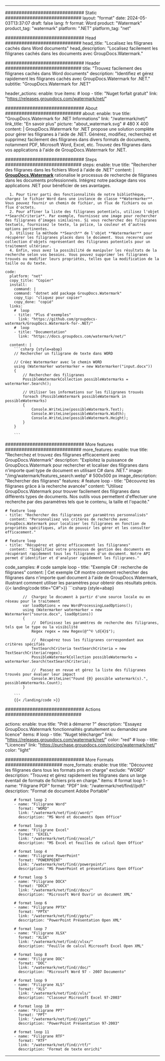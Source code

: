 
---
############################# Static ############################
layout: "format"
date:  2024-05-03T13:37:07
draft: false
lang: fr
format: Word
product: "Watermark"
product_tag: "watermark"
platform: ".NET"
platform_tag: "net"

############################# Head ############################
head_title: "Localisez les filigranes cachés dans Word documents"
head_description: "Localisez facilement les filigranes cachés dans les documents avec GroupDocs.Watermark."

############################# Header ############################
title: "Trouvez facilement des filigranes cachés dans Word documents" 
description: "Identifiez et gérez rapidement les filigranes cachés avec GroupDocs.Watermark for .NET."
subtitle: "GroupDocs.Watermark for .NET" 

header_actions:
  enable: true
  items:
    #  loop
    - title: "Nuget forfait gratuit"
      link: "https://releases.groupdocs.com/watermark/net/"
      
############################# About ############################
about:
    enable: true
    title: "GroupDocs.Watermark for .NET Informations"
    link: "/watermark/net/"
    link_title: "En savoir plus"
    picture: "about_watermark.svg" # 480 X 400
    content: |
       GroupDocs.Watermark for .NET propose une solution complète pour gérer les filigranes à l'aide de .NET. Générez, modifiez, recherchez et supprimez facilement des filigranes dans divers formats de documents, notamment PDF, Microsoft Word, Excel, etc. Trouvez des filigranes dans vos applications à l'aide de GroupDocs.Watermark for .NET.

############################# Steps ############################
steps:
    enable: true
    title: "Rechercher des filigranes dans les fichiers Word à l'aide de .NET"
    content: |
      **[GroupDocs.Watermark](https://products.groupdocs.com/watermark/net/)** rationalise le processus de recherche de filigranes dans les documents professionnels. Intégrez notre package dans vos applications .NET pour bénéficier de ses avantages.
      
      1. Pour tirer parti des fonctionnalités de notre bibliothèque, chargez le fichier Word dans une instance de classe **Watermarker**. Vous pouvez fournir un chemin de fichier, un flux de fichiers ou un flux d'octets.
      2. Pour affiner la liste des filigranes potentiels, utilisez l'objet **SearchCriteria**. Par exemple, fournissez une image pour rechercher des filigranes d’images similaires. Si vous recherchez des filigranes textuels, fournissez le texte, la police, la couleur et d’autres options pertinentes.
      3. Utilisez la méthode **Search** de l'objet **Watermarker** pour récupérer les filigranes placés dans le document. Vous recevrez une collection d'objets représentant des filigranes potentiels pour un traitement ultérieur.
      4. Enfin, vous avez la possibilité de manipuler les résultats de la recherche selon vos besoins. Vous pouvez supprimer les filigranes trouvés ou modifier leurs propriétés, telles que la modification de la taille ou du texte.
   
    code:
      platform: "net"
      copy_title: "Copier"
      install:
        command: |
        command: "dotnet add package GroupDocs.Watermark"
        copy_tip: "cliquez pour copier"
        copy_done: "copié"
      links:
        #  loop
        - title: "Plus d'exemples"
          link: "https://github.com/groupdocs-watermark/GroupDocs.Watermark-for-.NET/"
        #  loop
        - title: "Documentation"
          link: "https://docs.groupdocs.com/watermark/net/"
          
      content: |
        ```csharp {style=abap}
        // Rechercher un filigrane de texte dans WORD

        // Créez Watermarker avec le chemin WORD
        using (Watermarker watermarker = new Watermarker("input.docx"))
        {
            // Rechercher des filigranes
            PossibleWatermarkCollection possibleWatermarks = watermarker.Search();

            // Utiliser les informations sur les filigranes trouvés
            foreach (PossibleWatermark possibleWatermark in possibleWatermarks)
            {
                Console.WriteLine(possibleWatermark.Text);
                Console.WriteLine(possibleWatermark.Width);
                Console.WriteLine(possibleWatermark.Height);
            }
        }
        
        ```            

############################# More features ############################
more_features:
  enable: true
  title: "Recherchez et trouvez des filigranes efficacement avec GroupDocs.Watermark"
  description: "Exploitez la puissance de GroupDocs.Watermark pour rechercher et localiser des filigranes dans n'importe quel type de document en utilisant C# dans .NET."
  image: "/img/watermark/features_search.webp" # 500x500 px
  image_description: "Rechercher des filigranes"
  features:
    # feature loop
    - title: "Découvrez les filigranes grâce à la recherche avancée"
      content: "Utilisez GroupDocs.Watermark pour trouver facilement des filigranes dans différents types de documents. Nos outils vous permettent d'effectuer une recherche par des paramètres tels que le contenu, la taille et l'opacité."

    # feature loop
    - title: "Rechercher des filigranes par paramètres personnalisés"
      content: "Personnalisez vos critères de recherche avec GroupDocs.Watermark pour localiser les filigranes en fonction de propriétés spécifiques, afin de pouvoir les gérer et les consulter efficacement."

    # feature loop
    - title: "Récupérez et gérez efficacement les filigranes"
      content: "Simplifiez votre processus de gestion des documents en récupérant rapidement tous les filigranes d'un document. Notre API permet d'identifier et d'analyser rapidement les filigranes."
      
  code_samples:
    # code sample loop
    - title: "Exemple C# : recherche de filigranes"
      content: |
        Cet exemple C# montre comment rechercher des filigranes dans n'importe quel document à l'aide de GroupDocs.Watermark, illustrant comment utiliser les paramètres pour obtenir des résultats précis.
        {{< landing/code title="C#">}}
        ```csharp {style=abap}
        
            //  Chargez le document à partir d'une source locale ou en réseau pour le traitement
            var loadOptions = new WordProcessingLoadOptions();
            using (Watermarker watermarker = new Watermarker("source.docx", loadOptions))
            {
                //  Définissez les paramètres de recherche des filigranes, tels que le type ou la visibilité
                Regex regex = new Regex(@"^© \d{4}$");

                //  Récupérez tous les filigranes correspondant aux critères spécifiés
                TextSearchCriteria textSearchCriteria = new TextSearchCriteria(regex);
                PossibleWatermarkCollection possibleWatermarks = watermarker.Search(textSearchCriteria);

                //  Passez en revue et gérez la liste des filigranes trouvés pour évaluer leur impact
                Console.WriteLine("Found {0} possible watermark(s).", possibleWatermarks.Count);
            }

        ```
        {{< /landing/code >}}


############################# Actions ############################

actions:
  enable: true
  title: "Prêt à démarrer ?"
  description: "Essayez GroupDocs.Watermark fonctionnalités gratuitement ou demandez une licence"
  items:
    #  loop
    - title: "Nuget télécharger"
      link: "https://releases.groupdocs.com/watermark/net/"
      color: "red"
        #  loop
    - title: "Licences"
      link: "https://purchase.groupdocs.com/pricing/watermark/net/"
      color: "light"


############################# More Formats #####################
more_formats:
    enable: true
    title: "Découvrez les filigranes dans tous les formats pris en charge"
    exclude: "WORD"
    description: "Trouvez et gérez rapidement les filigranes dans un large éventail de formats de fichiers pris en charge."
    items: 
        # format loop 1
        - name: "Filigrane PDF"
          format: "PDF"
          link: "/watermark/net/find//pdf/"
          description: "Format de document Adobe Portable"

        # format loop 2
        - name: "Filigrane Word"
          format: "WORD"
          link: "/watermark/net/find//word/"
          description: "MS Word et documents Open Office"
          
        # format loop 3
        - name: "Filigrane Excel"
          format: "EXCEL"
          link: "/watermark/net/find//excel/"
          description: "MS Excel et feuilles de calcul Open Office"

        # format loop 4
        - name: "Filigrane PowerPoint"
          format: "POWERPOINT"
          link: "/watermark/net/find//powerpoint/"
          description: "MS PowerPoint et présentations Open Office"

        # format loop 5
        - name: "Filigrane DOCX"
          format: "DOCX"
          link: "/watermark/net/find//docx/"
          description: "Microsoft Word Ouvrir un document XML"
          
        # format loop 6
        - name: "Filigrane PPTX"
          format: "PPTX"
          link: "/watermark/net/find//pptx/"
          description: "PowerPoint Présentation Open XML"
          
        # format loop 7
        - name: "Filigrane XLSX"
          format: "XLSX"
          link: "/watermark/net/find//xlsx/"
          description: "Feuille de calcul Microsoft Excel Open XML"

        # format loop 8
        - name: "Filigrane DOC"
          format: "DOC"
          link: "/watermark/net/find//doc/"
          description: "Microsoft Word 97 - 2007 Documento"

        # format loop 9
        - name: "Filigrane XLS"
          format: "XLS"
          link: "/watermark/net/find//xls/"
          description: "Classeur Microsoft Excel 97-2003"

        # format loop 10
        - name: "Filigrane PPT"
          format: "PPT"
          link: "/watermark/net/find//ppt/"
          description: "PowerPoint Présentation 97-2003"

        # format loop 11
        - name: "Filigrane RTF"
          format: "RTF"
          link: "/watermark/net/find//rtf/"
          description: "Format de texte enrichi"

---